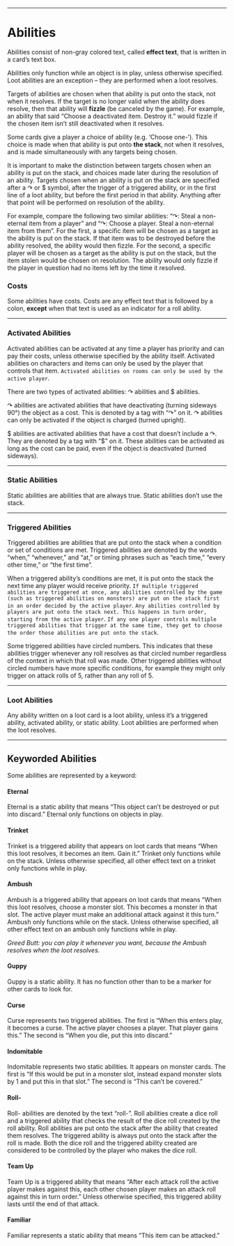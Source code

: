 
* * *

# Abilities

Abilities consist of non-gray colored text, called **effect text**, that is written in a card’s text box. 

Abilities only function while an object is in play, unless otherwise specified. Loot abilities are an exception – they are performed when a loot resolves.

Targets of abilities are chosen when that ability is put onto the stack, not when it resolves. If the target is no longer valid when the ability does resolve, then that ability will **fizzle** (be canceled by the game). For example, an ability that said “Choose a deactivated item. Destroy it.” would fizzle if the chosen item isn’t still deactivated when it resolves.

Some cards give a player a choice of ability (e.g. ‘Choose one-’). This choice is made when that ability is put onto **the stack**, not when it resolves, and is made simultaneously with any targets being chosen.

It is important to make the distinction between targets chosen when an ability is put on the stack, and choices made later during the resolution of an ability. Targets chosen when an ability is put on the stack are specified after a ↷ or $ symbol, after the trigger of a triggered ability, or in the first line of a loot ability, but before the first period in that ability. Anything after that point will be performed on resolution of the ability.

For example, compare the following two similar abilities: “↷: Steal a non-eternal item from a player” and “↷: Choose a player. Steal a non-eternal item from them”. For the first, a specific item will be chosen as a target as the ability is put on the stack. If that item was to be destroyed before the ability resolved, the ability would then fizzle. For the second, a specific player will be chosen as a target as the ability is put on the stack, but the item stolen would be chosen on resolution. The ability would only fizzle if the player in question had no items left by the time it resolved.

### Costs

Some abilities have costs. Costs are any effect text that is followed by a colon, **except** when that text is used as an indicator for a roll ability.

* * *

### Activated Abilities

Activated abilities can be activated at any time a player has priority and can pay their costs, unless otherwise specified by the ability itself. Activated abilities on characters and items can only be used by the player that controls that item. `Activated abilities on rooms can only be used by the active player`.

There are two types of activated abilities: ↷ abilities and $ abilities.

↷ abilities are activated abilities that have deactivating (turning sideways 90°) the object as a cost. This is denoted by a tag with “↷” on it. ↷ abilities can only be activated if the object is charged (turned upright).

$ abilities are activated abilities that have a cost that doesn’t include a ↷. They are denoted by a tag with “$” on it. These abilities can be activated as long as the cost can be paid, even if the object is deactivated (turned sideways).

* * *

### Static Abilities

Static abilities are abilities that are always true. Static abilities don’t use the stack.

* * *

### Triggered Abilities

Triggered abilities are abilities that are put onto the stack when a condition or set of conditions are met. Triggered abilities are denoted by the words “when,” “whenever,” and “at,” or timing phrases such as “each time,” “every other time,” or “the first time”.

When a triggered ability’s conditions are met, it is put onto the stack the next time any player would receive priority. `If multiple triggered abilities are triggered at once, any abilities controlled by the game (such as triggered abilities on monsters) are put on the stack first in an order decided by the active player`. `Any abilities controlled by players are put onto the stack next. This happens in turn order, starting from the active player`. `If any one player controls multiple triggered abilities that trigger at the same time, they get to choose the order those abilities are put onto the stack`.

Some triggered abilities have circled numbers. This indicates that these abilities trigger whenever any roll resolves as that circled number regardless of the context in which that roll was made. Other triggered abilities without circled numbers have more specific conditions, for example they might only trigger on attack rolls of 5, rather than any roll of 5.

* * *

### Loot Abilities

Any ability written on a loot card is a loot ability, unless it’s a triggered ability, activated ability, or static ability. Loot abilities are performed when the loot resolves.

* * *

## Keyworded Abilities

Some abilities are represented by a keyword:

#### Eternal
Eternal is a static ability that means “This object can’t be destroyed or put into discard.” Eternal only functions on objects in play.

#### Trinket
Trinket is a triggered ability that appears on loot cards that means “When this loot resolves, it becomes an item. Gain it.” Trinket only functions while on the stack. Unless otherwise specified, all other effect text on a trinket only functions while in play.

#### Ambush
Ambush is a triggered ability that appears on loot cards that means “When this loot resolves, choose a monster slot. This becomes a monster in that slot. The active player must make an additional attack against it this turn.” Ambush only functions while on the stack. Unless otherwise specified, all other effect text on an ambush only functions while in play.

_Greed Butt: you can play it whenever you want, because the Ambush resolves when the loot resolves._

#### Guppy
Guppy is a static ability. It has no function other than to be a marker for other cards to look for.

#### Curse
Curse represents two triggered abilities. The first is “When this enters play, it becomes a curse. The active player chooses a player. That player gains this.” The second is “When you die, put this into discard.”

#### Indomitable
Indomitable represents two static abilities. It appears on monster cards. The first is “If this would be put in a monster slot, instead expand monster slots by 1 and put this in that slot.” The second is “This can’t be covered.”

#### Roll-
Roll- abilities are denoted by the text “roll-”. Roll abilities create a dice roll and a triggered ability that checks the result of the dice roll created by the roll ability. Roll abilities are put onto the stack after the ability that created them resolves. The triggered ability is always put onto the stack after the roll is made. Both the dice roll and the triggered ability created are considered to be controlled by the player who makes the dice roll.

#### Team Up
Team Up is a triggered ability that means “After each attack roll the active player makes against this, each other chosen player makes an attack roll against this in turn order.” Unless otherwise specified, this triggered ability lasts until the end of that attack.

#### Familiar
Familiar represents a static ability that means “This item can be attacked.”

